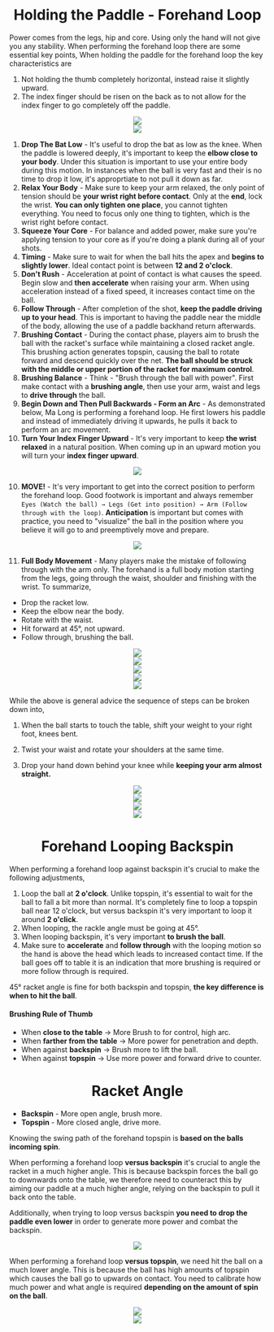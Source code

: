 <div align="center">
    <h1> Holding the Paddle - Forehand Loop </h1>
</div>

Power comes from the legs, hip and core. Using only the hand will not give you any stability. When performing the forehand loop there are some essential key points,
When holding the paddle for the forehand loop the key characteristics are

1. Not holding the thumb completely horizontal, instead raise it slightly upward.
2. The index finger should be risen on the back as to not allow for the index finger to go completely off the paddle.

<div align="center">
    <img src="./images/53.png/">
</div>

<div align="center">
    <img src="./images/54.png/">
</div>

1. **Drop The Bat Low** - It's useful to drop the bat as low as the knee. When the paddle is lowered deeply, it's important to keep the **elbow close to your body**. Under this situation is important to use your entire body during this motion. In instances when the ball is very fast and their is no time to drop it low, it's approprtiate to not pull it down as far.
2. **Relax Your Body** - Make sure to keep your arm relaxed, the only point of tension should be **your wrist right before contact**. Only at the **end**, lock the wrist. **You can only tighten one place**, you cannot tighten everything. You need to focus only one thing to tighten, which is the wrist right before contact.
3. **Squeeze Your Core** - For balance and added power, make sure you're applying tension to your core as if you're doing a plank during all of your shots.
4. **Timing** - Make sure to wait for when the ball hits the apex and **begins to slightly lower**. Ideal contact point is between **12 and 2 o'clock**.
5. **Don't Rush** - Acceleration at point of contact is what causes the speed. Begin slow and **then accelerate** when raising your arm. When using acceleration instead of a fixed speed, it increases contact time on the ball.
6. **Follow Through** - After completion of the shot, **keep the paddle driving up to your head**. This is important to having the paddle near the middle of the body, allowing the use of a paddle backhand return afterwards.
7. **Brushing Contact** - During the contact phase, players aim to brush the ball with the racket's surface while maintaining a closed racket angle. This brushing action generates topspin, causing the ball to rotate forward and descend quickly over the net. **The ball should be struck with the middle or upper portion of the racket for maximum control**.
8. **Brushing Balance** - Think - "Brush through the ball with power". First make contact with a **brushing angle**, then use your arm, waist and legs to **drive through** the ball.
9. **Begin Down and Then Pull Backwards - Form an Arc** - As demonstrated below, Ma Long is performing a forehand loop. He first lowers his paddle and instead of immediately driving it upwards, he pulls it back to perform an arc movement.
10. **Turn Your Index Finger Upward** - It's very important to keep **the wrist relaxed** in a natural position. When coming up in an upward motion you will turn your **index finger upward**.

<div align="center">
    <img src='images/index_finger_flick.gif'>
</div>

10. **MOVE!** - It's very important to get into the correct position to perform the forehand loop. Good footwork is important and always remember `Eyes (Watch the ball) → Legs (Get into position) → Arm (Follow through with the loop)`. **Anticipation** is important but comes with practice, you need to "visualize" the ball in the position where you believe it will go to and preemptively move and prepare.

<div align="center">
    <img src="./images/ma_long_forehand_2.gif/">
</div>

11. **Full Body Movement** - Many players make the mistake of following through with the arm only. The forehand is a full body motion starting from the legs, going through the waist, shoulder and finishing with the wrist. To summarize,

- Drop the racket low.
- Keep the elbow near the body.
- Rotate with the waist.
- Hit forward at 45°, not upward.
- Follow through, brushing the ball.

<div align="center">
    <img src="./images/47.png/">
</div>

<div align="center">
    <img src="./images/51.png/">
</div>

<div align="center">
    <img src="./images/48.png/">
</div>

<div align="center">
    <img src="./images/50.png/">
</div>

<div align="center">
    <img src="./images/52.png/">
</div>

While the above is general advice the sequence of steps can be broken down into,

1. When the ball starts to touch the table, shift your weight to your right foot, knees bent.

2. Twist your waist and rotate your shoulders at the same time.

3. Drop your hand down behind your knee while **keeping your arm almost straight.**

<div align="center">
    <img src="./images/43.png/">
</div>

<div align="center">
    <img src="./images/ma_long_forehand.gif/">
</div>

<div align="center">
    <img src="./images/42.png/">
</div>

<div align="center">
    <img src="./images/37.png/">
</div>

<div align="center">
    <h1> Forehand Looping Backspin </h1>
</div>

When performing a forehand loop against backspin it's crucial to make the following adjustments,

1. Loop the ball at **2 o'clock**. Unlike topspin, it's essential to wait for the ball to fall a bit more than normal. It's completely fine to loop a topspin ball near 12 o'clock, but versus backspin it's very important to loop it around **2 o'click**.
2. When looping, the rackle angle must be going at 45°.
3. When looping backspin, it's very important **to brush the ball**.
4. Make sure to **accelerate** and **follow through** with the looping motion so the hand is above the head which leads to increased contact time. If the ball goes off to table it is an indication that more brushing is required or more follow through is required.

45° racket angle is fine for both backspin and topspin, **the key difference is when to hit the ball**.

#### Brushing Rule of Thumb

- When **close to the table** → More Brush to for control, high arc.
- When **farther from the table** → More power for penetration and depth.
- When against **backspin** → Brush more to lift the ball.
- When against **topspin** → Use more power and forward drive to counter.

<div align="center">
    <h1> Racket Angle </h1>
</div>

- **Backspin** - More open angle, brush more.
- **Topspin** - More closed angle, drive more.

Knowing the swing path of the forehand topspin is **based on the balls incoming spin**.

When performing a forehand loop **versus backspin** it's crucial to angle the racket in a much higher angle. This is because backspin forces the ball go to downwards onto the table, we therefore need to counteract this by aiming our paddle at a much higher angle, relying on the backspin to pull it back onto the table.

Additionally, when trying to loop versus backspin **you need to drop the paddle even lower** in order to generate more power and combat the backspin.

<div align="center">
    <img src="./images/41.png/">
</div>

When performing a forehand loop **versus topspin**, we need hit the ball on a much lower angle. This is because the ball has high amounts of topspin which causes the ball go to upwards on contact. You need to calibrate how much power and what angle is required **depending on the amount of spin on the ball**.

<div align="center">
    <img src="./images/58.png/">
</div>

<div align="center">
    <img src="./images/57.png/">
</div>
